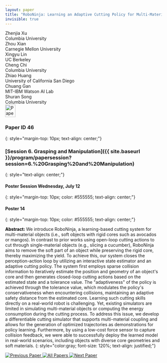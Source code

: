 ```yaml
---
layout: paper
title: "RoboNinja: Learning an Adaptive Cutting Policy for Multi-Material Objects"
invisible: true
---
```

<div class="paper-authors">
<div class="paper-author-box">
    <div class="paper-author-name">Zhenjia Xu</div>
    <div class="paper-author-uni">Columbia University</div>
</div>
<div class="paper-author-box">
    <div class="paper-author-name">Zhou Xian</div>
    <div class="paper-author-uni">Carnegie Mellon University</div>
</div>
<div class="paper-author-box">
    <div class="paper-author-name">Xingyu Lin</div>
    <div class="paper-author-uni">UC Berkeley</div>
</div>
<div class="paper-author-box">
    <div class="paper-author-name">Cheng Chi</div>
    <div class="paper-author-uni">Columbia University</div>
</div>
<div class="paper-author-box">
    <div class="paper-author-name">Zhiao Huang</div>
    <div class="paper-author-uni">University of California San Diego</div>
</div>
<div class="paper-author-box">
    <div class="paper-author-name">Chuang Gan</div>
    <div class="paper-author-uni">MIT-IBM Watson AI Lab</div>
</div>
<div class="paper-author-box">
    <div class="paper-author-name">Shuran Song</div>
    <div class="paper-author-uni">Columbia University</div>
</div>

</div><div class="paper-pdf">
<div> <a href="http://www.roboticsproceedings.org/rss19/p046.pdf"><img src="{{ site.baseurl }}/images/paper_link.png" alt="Paper Website" width = "33"  height = "40"/></a> </div>
</div>

### Paper ID 46
{: style="margin-top: 10px; text-align: center;"}

### [Session 6. Grasping and Manipulation]({{ site.baseurl }}/program/papersession?session=6.%20Grasping%20and%20Manipulation)
{: style="text-align: center;"}

#### Poster Session Wednesday, July 12
{: style="margin-top: 10px; color: #555555; text-align: center;"}

#### Poster 14
{: style="margin-top: 10px; color: #555555; text-align: center;"}

<b style="color: black;">Abstract: </b>We introduce RoboNinja, a learning-based cutting system for multi-material objects (i.e., soft objects with rigid cores such as avocados or mangos). In contrast to prior works using open-loop cutting actions to cut through single-material objects (e.g., slicing a cucumber), RoboNinja aims to remove the soft part of an object while preserving the rigid core, thereby maximizing the yield. To achieve this, our system closes the perception-action loop by utilizing an interactive state estimator and an adaptive cutting policy.  The system first employs sparse collision information to iteratively estimate the position and geometry of an object's core and then generates closed-loop cutting actions based on the estimated state and a tolerance value. The "adaptiveness" of the policy is achieved through the tolerance value, which modulates the policy's conservativeness when encountering collisions, maintaining an adaptive safety distance from the estimated core. Learning such cutting skills directly on a real-world robot is challenging. Yet, existing simulators are limited in simulating multi-material objects or computing the energy consumption during the cutting process. To address this issue, we develop a differentiable cutting simulator that supports multi-material coupling and allows for the generation of optimized trajectories as demonstrations for policy learning. Furthermore, by using a low-cost force sensor to capture collision feedback, we were able to successfully deploy the learned model in real-world scenarios, including objects with diverse core geometries and soft materials. 
{: style="color:gray; font-size: 120%; text-align: justified;"}


<div class="paper-menu">
<a href="{{ site.baseurl }}/program/papers/045/"> <img src="{{ site.baseurl }}/images/previous_paper_icon.png" alt="Previous Paper" title="Previous Paper"/> </a>
<a href="{{ site.baseurl }}/program/papers"><img src="{{ site.baseurl }}/images/overview_icon.png" alt="All Papers" title="All Papers"/> </a>
<a href="{{ site.baseurl }}/program/papers/047/"> <img src="{{ site.baseurl }}/images/next_paper_icon.png" alt="Next Paper" title="Next Paper"/> </a>

</div>
